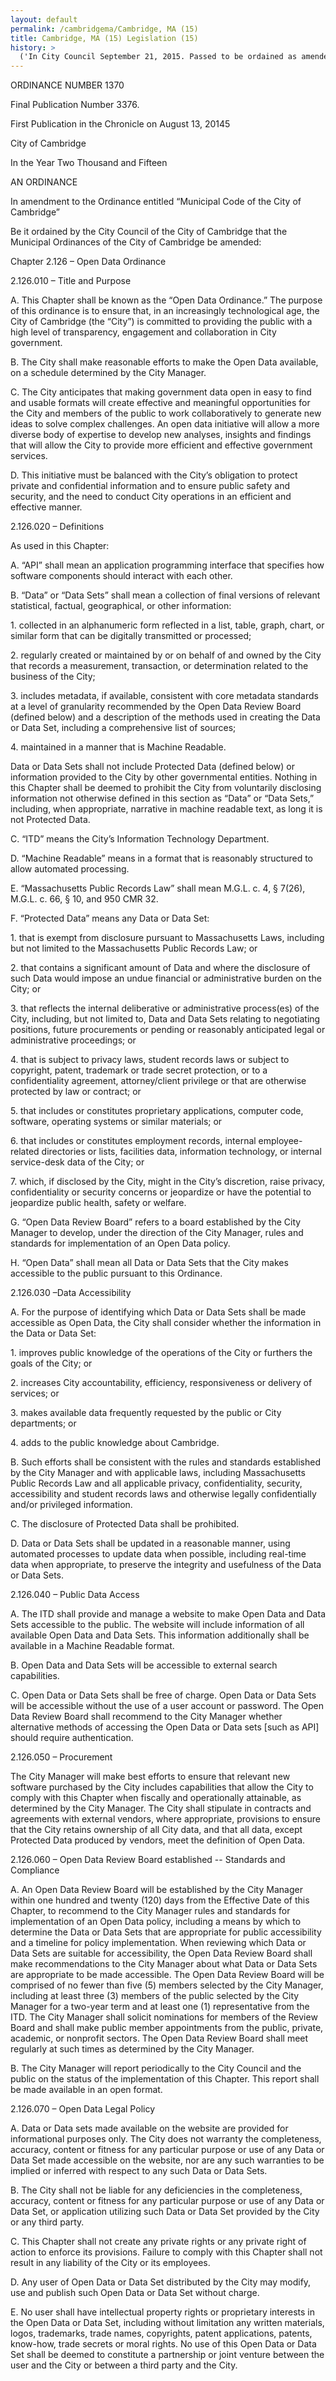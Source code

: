```yaml
---
layout: default
permalink: /cambridgema/Cambridge, MA (15)
title: Cambridge, MA (15) Legislation (15)
history: >
  ('In City Council September 21, 2015. Passed to be ordained as amended by a yea and nay vote:- Yeas 9; Nays 0; Absent 0; Present 0. Attest:- Donna P. Lopez, City Clerk.\n\nEnacted: 15; \nLink: https://data.cambridgema.gov/General-Government/Cambridge-Open-Data-Ordinance-092115/tf4d-q3qs; Means: Legislation',)
---
```


<p>ORDINANCE NUMBER 1370</p> <p>Final Publication Number 3376.</p> <p>First Publication in the Chronicle on August 13, 20145</p> <p>City of Cambridge</p> <p>In the Year Two Thousand and Fifteen</p> <p>AN ORDINANCE</p> <p>In amendment to the Ordinance entitled “Municipal Code of the City of Cambridge”</p> <p>Be it ordained by the City Council of the City of Cambridge that the Municipal Ordinances of the City of Cambridge be amended:</p> <p>Chapter 2.126 – Open Data Ordinance</p> <p>2.126.010 – Title and Purpose</p> <p>A. This Chapter shall be known as the “Open Data Ordinance.” The purpose of this ordinance is to ensure that, in an increasingly technological age, the City of Cambridge (the “City”) is committed to providing the public with a high level of transparency, engagement and collaboration in City government.</p> <p>B. The City shall make reasonable efforts to make the Open Data available, on a schedule determined by the City Manager.</p> <p>C. The City anticipates that making government data open in easy to find and usable formats will create effective and meaningful opportunities for the City and members of the public to work collaboratively to generate new ideas to solve complex challenges. An open data initiative will allow a more diverse body of expertise to develop new analyses, insights and findings that will allow the City to provide more efficient and effective government services.</p> <p>D. This initiative must be balanced with the City’s obligation to protect private and confidential information and to ensure public safety and security, and the need to conduct City operations in an efficient and effective manner.</p> <p/> <p>2.126.020 – Definitions</p> <p>As used in this Chapter:</p> <p>A. “API” shall mean an application programming interface that specifies how software components should interact with each other.</p> <p>B. “Data” or “Data Sets” shall mean a collection of final versions of relevant statistical, factual, geographical, or other information:</p> <p>1. collected in an alphanumeric form reflected in a list, table, graph, chart, or similar form that can be digitally transmitted or processed;</p> <p>2. regularly created or maintained by or on behalf of and owned by the City that records a measurement, transaction, or determination related to the business of the City;</p> <p>3. includes metadata, if available, consistent with core metadata standards at a level of granularity recommended by the Open Data Review Board (defined below) and a description of the methods used in creating the Data or Data Set, including a comprehensive list of sources;</p> <p>4. maintained in a manner that is Machine Readable.</p> <p>Data or Data Sets shall not include Protected Data (defined below) or information provided to the City by other governmental entities. Nothing in this Chapter shall be deemed to prohibit the City from voluntarily disclosing information not otherwise defined in this section as “Data” or “Data Sets,” including, when appropriate, narrative in machine readable text, as long it is not Protected Data.</p> <p>C. “ITD” means the City’s Information Technology Department.</p> <p>D. “Machine Readable” means in a format that is reasonably structured to allow automated processing.</p> <p>E. “Massachusetts Public Records Law” shall mean M.G.L. c. 4, § 7(26), M.G.L. c. 66, § 10, and 950 CMR 32.</p> <p>F. “Protected Data” means any Data or Data Set:</p> <p>1. that is exempt from disclosure pursuant to Massachusetts Laws, including but not limited to the Massachusetts Public Records Law; or</p> <p>2. that contains a significant amount of Data and where the disclosure of such Data would impose an undue financial or administrative burden on the City; or</p> <p>3. that reflects the internal deliberative or administrative process(es) of the City, including, but not limited to, Data and Data Sets relating to negotiating positions, future procurements or pending or reasonably anticipated legal or administrative proceedings; or</p> <p>4. that is subject to privacy laws, student records laws or subject to copyright, patent, trademark or trade secret protection, or to a confidentiality agreement, attorney/client privilege or that are otherwise protected by law or contract; or</p> <p>5. that includes or constitutes proprietary applications, computer code, software, operating systems or similar materials; or</p> <p>6. that includes or constitutes employment records, internal employee-related directories or lists, facilities data, information technology, or internal service-desk data of the City; or</p> <p>7. which, if disclosed by the City, might in the City’s discretion, raise privacy, confidentiality or security concerns or jeopardize or have the potential to jeopardize public health, safety or welfare.</p> <p>G. “Open Data Review Board” refers to a board established by the City Manager to develop, under the direction of the City Manager, rules and standards for implementation of an Open Data policy.</p> <p>H. “Open Data” shall mean all Data or Data Sets that the City makes accessible to the public pursuant to this Ordinance.</p> <p>2.126.030 –Data Accessibility</p> <p>A. For the purpose of identifying which Data or Data Sets shall be made accessible as Open Data, the City shall consider whether the information in the Data or Data Set:</p> <p>1. improves public knowledge of the operations of the City or furthers the goals of the City; or</p> <p>2. increases City accountability, efficiency, responsiveness or delivery of services; or</p> <p>3. makes available data frequently requested by the public or City departments; or</p> <p>4. adds to the public knowledge about Cambridge.</p> <p>B. Such efforts shall be consistent with the rules and standards established by the City Manager and with applicable laws, including Massachusetts Public Records Law and all applicable privacy, confidentiality, security, accessibility and student records laws and otherwise legally confidentially and/or privileged information.</p> <p>C. The disclosure of Protected Data shall be prohibited.</p> <p>D. Data or Data Sets shall be updated in a reasonable manner, using automated processes to update data when possible, including real-time data when appropriate, to preserve the integrity and usefulness of the Data or Data Sets.</p> <p>2.126.040 – Public Data Access</p> <p>A. The ITD shall provide and manage a website to make Open Data and Data Sets accessible to the public. The website will include information of all available Open Data and Data Sets. This information additionally shall be available in a Machine Readable format.</p> <p>B. Open Data and Data Sets will be accessible to external search capabilities.</p> <p>C. Open Data or Data Sets shall be free of charge. Open Data or Data Sets will be accessible without the use of a user account or password. The Open Data Review Board shall recommend to the City Manager whether alternative methods of accessing the Open Data or Data sets [such as API] should require authentication.</p> <p>2.126.050 – Procurement</p> <p>The City Manager will make best efforts to ensure that relevant new software purchased by the City includes capabilities that allow the City to comply with this Chapter when fiscally and operationally attainable, as determined by the City Manager. The City shall stipulate in contracts and agreements with external vendors, where appropriate, provisions to ensure that the City retains ownership of all City data, and that all data, except Protected Data produced by vendors, meet the definition of Open Data.</p> <p>2.126.060 – Open Data Review Board established -- Standards and Compliance</p> <p>A. An Open Data Review Board will be established by the City Manager within one hundred and twenty (120) days from the Effective Date of this Chapter, to recommend to the City Manager rules and standards for implementation of an Open Data policy, including a means by which to determine the Data or Data Sets that are appropriate for public accessibility and a timeline for policy implementation. When reviewing which Data or Data Sets are suitable for accessibility, the Open Data Review Board shall make recommendations to the City Manager about what Data or Data Sets are appropriate to be made accessible. The Open Data Review Board will be comprised of no fewer than five (5) members selected by the City Manager, including at least three (3) members of the public selected by the City Manager for a two-year term and at least one (1) representative from the ITD. The City Manager shall solicit nominations for members of the Review Board and shall make public member appointments from the public, private, academic, or nonprofit sectors. The Open Data Review Board shall meet regularly at such times as determined by the City Manager.</p> <p>B. The City Manager will report periodically to the City Council and the public on the status of the implementation of this Chapter. This report shall be made available in an open format.</p> <p>2.126.070 – Open Data Legal Policy</p> <p>A. Data or Data sets made available on the website are provided for informational purposes only. The City does not warranty the completeness, accuracy, content or fitness for any particular purpose or use of any Data or Data Set made accessible on the website, nor are any such warranties to be implied or inferred with respect to any such Data or Data Sets.</p> <p>B. The City shall not be liable for any deficiencies in the completeness, accuracy, content or fitness for any particular purpose or use of any Data or Data Set, or application utilizing such Data or Data Set provided by the City or any third party.</p> <p>C. This Chapter shall not create any private rights or any private right of action to enforce its provisions. Failure to comply with this Chapter shall not result in any liability of the City or its employees.</p> <p>D. Any user of Open Data or Data Set distributed by the City may modify, use and publish such Open Data or Data Set without charge.</p> <p>E. No user shall have intellectual property rights or proprietary interests in the Open Data or Data Set, including without limitation any written materials, logos, trademarks, trade names, copyrights, patent applications, patents, know-how, trade secrets or moral rights. No use of this Open Data or Data Set shall be deemed to constitute a partnership or joint venture between the user and the City or between a third party and the City.</p>